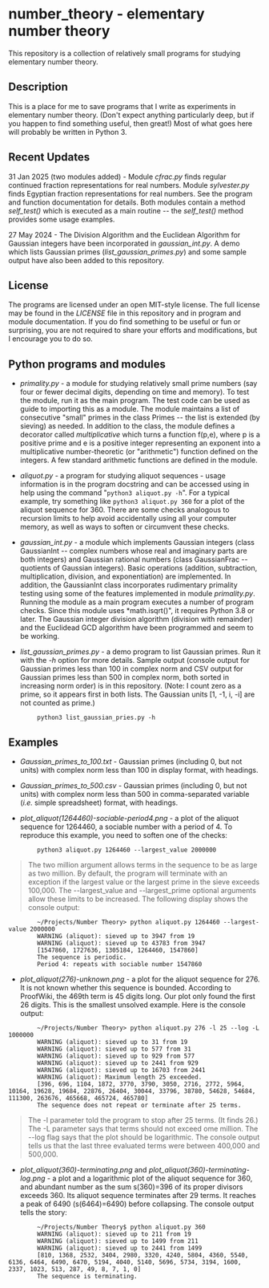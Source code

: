 # number_theory - elementary number theory

This repository is a collection of relatively small programs for studying elementary number theory.

## Description

This is a place for me to save programs that I write as experiments in elementary number theory.  (Don't expect anything particularly deep, but if you happen to find something useful, then great!)  Most of what goes here will probably be written in Python 3.

## Recent Updates

31 Jan 2025 (two modules added) - Module *cfrac.py* finds regular continued fraction representations for real numbers.  Module *sylvester.py* finds Egyptian fraction representations for real numbers.  See the program and function documentation for details.  Both modules contain a method *self\_test()* which is executed as a main routine -- the *self\_test()* method provides some usage examples.

27 May 2024 - The Division Algorithm and the Euclidean Algorithm for Gaussian integers have been incorporated in *gaussian_int.py*.  A demo which lists Gaussian primes (*list_gaussian_primes.py*) and some sample output have also been added to this repository.

## License

The programs are licensed under an open MIT-style license.  The full license may be found in the *LICENSE* file in this repository and in program and module documentation.  If you do find something to be useful or fun or surprising, you are not required to share your efforts and modifications, but I encourage you to do so.

## Python programs and modules

* *primality.py* - a module for studying relatively small prime numbers (say four or fewer decimal digits, depending on time and memory).  To test the module, run it as the main program.  The test code can be used as guide to importing this as a module.  The module maintains a list of consecutive "small" primes in the class Primes -- the list is extended (by sieving) as needed.  In addition to the class, the module defines a decorator called *multiplicative* which turns a function f(p,e), where p is a positive prime and e is a positive integer representing an exponent into a multiplicative number-theoretic (or "arithmetic") function defined on the integers.  A few standard arithmetic functions are defined in the module.

* *aliquot.py* - a program for studying aliquot sequences - usage information is in the program docstring and can be accessed using in help using the command "`python3 aliquot.py -h`".  For a typical example, try something like `python3 aliquot.py 360` for a plot of the aliquot sequence for 360.  There are some checks analogous to recursion limits to help avoid accidentally using all your computer memory, as well as ways to soften or circumvent these checks.

* *gaussian_int.py* - a module which implements Gaussian integers (class GaussianInt -- complex numbers whose real and imaginary parts are both integers) and Gaussian rational numbers (class GaussianFrac -- quotients of Gaussian integers).  Basic operations (addition, subtraction, multiplication, division, and exponentiation) are implemented.  In addition, the GaussianInt class incorporates rudimentary primality testing using some of the features implemented in module *primality.py*.  Running the module as a main program executes a number of program checks.  Since this module uses *math.isqrt()", it requires Python 3.8 or later.  The Gaussian integer division algorithm (division with remainder) and the Euclidead GCD algorithm have been programmed and seem to be working.

* *list_gaussian_primes.py* - a demo program to list Gaussian primes.  Run it with the *-h* option for more details.  Sample output (console output for Gaussian primes less than 100 in complex norm and CSV output for Gaussian primes less than 500 in complex norm, both sorted in increasing norm order) is in this repository.  (Note: I count zero as a prime, so it appears first in both lists.  The Gaussian units \[1, -1, i, -i\] are not counted as prime.)

```
        python3 list_gaussian_pries.py -h
```

## Examples

* *Gaussian_primes_to_100.txt* - Gaussian primes (including 0, but not units) with complex norm less than 100 in display format, with headings.

* *Gaussian_primes_to_500.csv* - Gaussian primes (including 0, but not units) with complex norm less than 500 in comma-separated variable (*i.e.* simple spreadsheet) format, with headings.

* *plot_aliquot(1264460)-sociable-period4.png* - a plot of the aliquot sequence for 1264460, a sociable number with a period of 4.  To reproduce this example, you need to soften one of the checks:

```
        python3 aliquot.py 1264460 --largest_value 2000000
```

>  The two million argument allows terms in the sequence to be as large as two million.  By default, the program will terminate with an exception if the largest value or the largest prime in the sieve exceeds 100,000.  The --largest_value and --largest_prime optional arguments allow these limits to be increased.  The following display shows the console output:

```
        ~/Projects/Number Theory> python aliquot.py 1264460 --largest-value 2000000
        WARNING (aliquot): sieved up to 3947 from 19
        WARNING (aliquot): sieved up to 43783 from 3947
        [1547860, 1727636, 1305184, 1264460, 1547860]
        The sequence is periodic.
        Period 4: repeats with sociable number 1547860 
```
 
* *plot_aliquot(276)-unknown.png* - a plot for the aliquot sequence for 276.  It is not known whether this sequence is bounded. According to ProofWiki, the 469th term is 45 digits long.  Our plot only found the first 26 digits.  This is the smallest unsolved example.  Here is the console output:

```
        ~/Projects/Number Theory> python aliquot.py 276 -l 25 --log -L 1000000
        WARNING (aliquot): sieved up to 31 from 19
        WARNING (aliquot): sieved up to 577 from 31
        WARNING (aliquot): sieved up to 929 from 577
        WARNING (aliquot): sieved up to 2441 from 929
        WARNING (aliquot): sieved up to 16703 from 2441
        WARNING (aliquot): Maximum length 25 exceeded.
        [396, 696, 1104, 1872, 3770, 3790, 3050, 2716, 2772, 5964, 10164, 19628, 19684, 22876, 26404, 30044, 33796, 38780, 54628, 54684, 111300, 263676, 465668, 465724, 465780]
        The sequence does not repeat or terminate after 25 terms.
```

>  The -l parameter told the program to stop after 25 terms.  (It finds 26.)  The -L parameter says that terms should not exceed ome million.  The --log flag says that the plot should be logarithmic. The console output tells us that the last three evaluated terms were between 400,000 and 500,000.

* *plot_aliquot(360)-terminating.png* and *plot_aliquot(360)-terminating-log.png* - a plot and a logarithmic plot of the aliquot sequence for 360, and abundant number as the sum s(360)=396 of its proper divisors exceeds 360.  Its aliquot sequence terminates after 29 terms.  It reaches a peak of 6490 (s(6464)=6490) before collapsing.  The console output tells the story:

```
        ~/Projects/Number Theory$ python aliquot.py 360
        WARNING (aliquot): sieved up to 211 from 19
        WARNING (aliquot): sieved up to 1499 from 211
        WARNING (aliquot): sieved up to 2441 from 1499
        [810, 1368, 2532, 3404, 2980, 3320, 4240, 5804, 4360, 5540, 6136, 6464, 6490, 6470, 5194, 4040, 5140, 5696, 5734, 3194, 1600, 2337, 1023, 513, 287, 49, 8, 7, 1, 0]
        The sequence is terminating.
```
